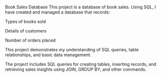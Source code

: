Book Sales Database
This project is a database of book sales. Using SQL, I have created and managed a database that records:

Types of books sold

Details of customers

Number of orders placed

This project demonstrates my understanding of SQL queries, table relationships, and basic data management.
 
The project includes SQL queries for creating tables, inserting records, and retrieving sales insights using JOIN, GROUP BY, and other commands.
